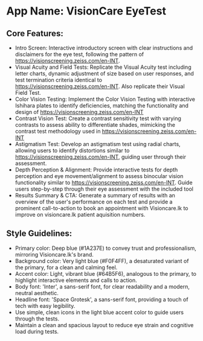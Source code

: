# **App Name**: VisionCare EyeTest

## Core Features:

- Intro Screen: Interactive introductory screen with clear instructions and disclaimers for the eye test, following the pattern of https://visionscreening.zeiss.com/en-INT.
- Visual Acuity and Field Tests: Replicate the Visual Acuity test including letter charts, dynamic adjustment of size based on user responses, and test termination criteria identical to https://visionscreening.zeiss.com/en-INT. Also replicate their Visual Field Test.
- Color Vision Testing: Implement the Color Vision Testing with interactive Ishihara plates to identify deficiencies, matching the functionality and design of https://visionscreening.zeiss.com/en-INT
- Contrast Vision Test: Create a contrast sensitivity test with varying contrasts to assess ability to differentiate shades, mimicking the contrast test methodology used in https://visionscreening.zeiss.com/en-INT
- Astigmatism Test: Develop an astigmatism test using radial charts, allowing users to identify distortions similar to https://visionscreening.zeiss.com/en-INT, guiding user through their assessment.
- Depth Perception & Alignment: Provide interactive tests for depth perception and eye movement/alignment to assess binocular vision functionality similar to https://visionscreening.zeiss.com/en-INT. Guide users step-by-step through their eye assessment with the included tool
- Results Summary & CTA: Generate a summary of results with an overview of the user's performance on each test and provide a prominent call-to-action to book an appointment with Visioncare.lk to improve on visioncare.lk patient aquisition numbers.

## Style Guidelines:

- Primary color: Deep blue (#1A237E) to convey trust and professionalism, mirroring Visioncare.lk's brand.
- Background color: Very light blue (#F0F4FF), a desaturated variant of the primary, for a clean and calming feel.
- Accent color: Light, vibrant blue (#64B5F6), analogous to the primary, to highlight interactive elements and calls to action.
- Body font: 'Inter', a sans-serif font, for clear readability and a modern, neutral aesthetic. 
- Headline font: 'Space Grotesk', a sans-serif font, providing a touch of tech with easy legibility. 
- Use simple, clean icons in the light blue accent color to guide users through the tests.
- Maintain a clean and spacious layout to reduce eye strain and cognitive load during tests.